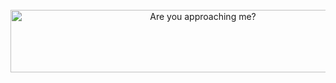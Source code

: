 <div align="center">
	<br>
		<img src="https://gan-image.s3-ap-southeast-1.amazonaws.com/gogo2.svg" width="600" height="100" alt="Are you approaching me?">
	<br>
</div>
